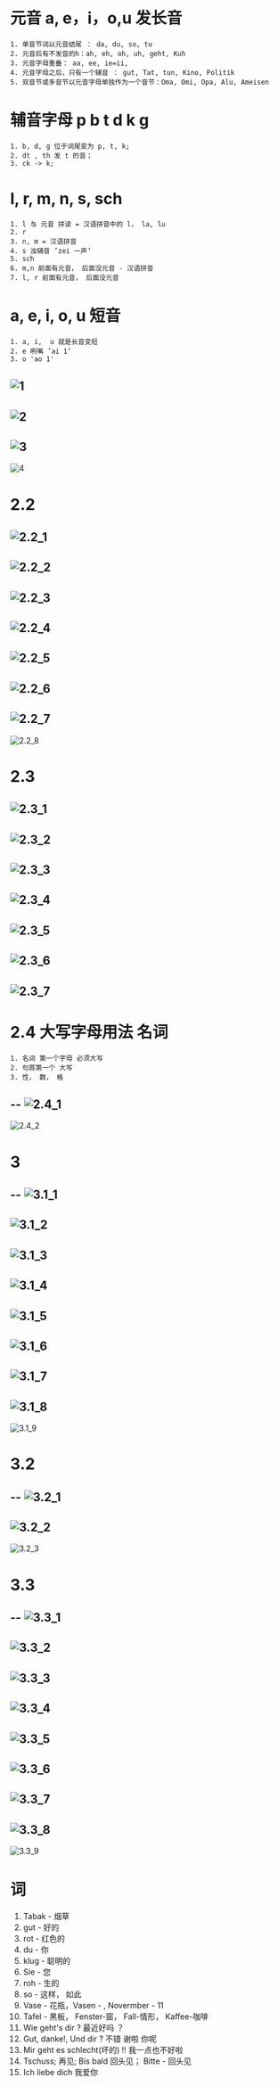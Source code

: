 # 元音 a, e，i，o,u 发长音
    1. 单音节词以元音结尾 ： da, du, so, tu
    2. 元音后有不发音的h：ah, eh, oh, uh, geht, Kuh
    3. 元音字母重叠： aa, ee, ie=ii,
    4. 元音字母之后，只有一个辅音 ： gut, Tat, tun, Kino, Politik
    5. 双音节或多音节以元音字母单独作为一个音节：Oma, Omi, Opa, Alu, Ameisen

# 辅音字母 p b t d k g
    1. b, d, g 位于词尾变为 p, t, k; 
    2. dt , th 发 t 的音；
    3. ck -> k;

# l, r, m, n, s, sch
    1. l 与 元音 拼读 = 汉语拼音中的 l， la, lu
    2. r
    3. n, m = 汉语拼音 
    4. s 浊辅音 ’zei 一声‘
    5. sch  
    6. m,n 前面有元音， 后面没元音 - 汉语拼音
    7. l, r 前面有元音， 后面没元音

# a, e, i, o, u 短音
    1. a, i,  u 就是长音变短
    2. e 咧嘴 ’ai 1‘
    3. o 'ao 1'
![1](./Ger_pic/1.png)
--
![2](./Ger_pic/2.png)
--
![3](./Ger_pic/3.png)
--
![4](./Ger_pic/4.png)



       
# 2.2
![2.2_1](./Ger_pic/2.2_1.png)
--
![2.2_2](./Ger_pic/2.2_2.png)
--
![2.2_3](./Ger_pic/2.2_3.png)
--
![2.2_4](./Ger_pic/2.2_4.png)
--
![2.2_5](./Ger_pic/2.2_5.png)
--
![2.2_6](./Ger_pic/2.2_6.png)
--
![2.2_7](./Ger_pic/2.2_7.png)
--
![2.2_8](./Ger_pic/2.2_8.png)

# 2.3
![2.3_1](./Ger_pic/2.3_1.png)
--
![2.3_2](./Ger_pic/2.3_2.png)
--
![2.3_3](./Ger_pic/2.3_3.png)
--
![2.3_4](./Ger_pic/2.3_4.png)
--
![2.3_5](./Ger_pic/2.3_5.png)
--
![2.3_6](./Ger_pic/2.3_6.png)
--
![2.3_7](./Ger_pic/2.3_7.png)
--

# 2.4 大写字母用法 名词
    1. 名词 第一个字母 必须大写
    2. 句首第一个 大写
    3. 性， 数， 格
--
![2.4_1](./Ger_pic/2.4_1.png)
--
![2.4_2](./Ger_pic/2.4_2.png)

# 3
--
![3.1_1](./Ger_pic/3.1_1.png)
--
![3.1_2](./Ger_pic/3.1_2.png)
--
![3.1_3](./Ger_pic/3.1_3.png)
--
![3.1_4](./Ger_pic/3.1_4.png)
--
![3.1_5](./Ger_pic/3.1_5.png)
--
![3.1_6](./Ger_pic/3.1_6.png)
--
![3.1_7](./Ger_pic/3.1_7.png)
--
![3.1_8](./Ger_pic/3.1_8.png)
--
![3.1_9](./Ger_pic/3.1_9.png)


# 3.2 
--
![3.2_1](./Ger_pic/3.2_1.png)
--
![3.2_2](./Ger_pic/3.2_2.png)
--
![3.2_3](./Ger_pic/3.2_3.png)


# 3.3
--
![3.3_1](./Ger_pic/3.3_1.png)
--
![3.3_2](./Ger_pic/3.3_2.png)
--
![3.3_3](./Ger_pic/3.3_3.png) 
--
![3.3_4](./Ger_pic/3.3_4.png)
--
![3.3_5](./Ger_pic/3.3_5.png)
--
![3.3_6](./Ger_pic/3.3_6.png)
--
![3.3_7](./Ger_pic/3.3_7.png)
--
![3.3_8](./Ger_pic/3.3_8.png)
--
![3.3_9](./Ger_pic/3.3_9.png)



# 词    
1. Tabak - 烟草
2. gut - 好的
3. rot - 红色的
4. du - 你
5. klug - 聪明的
6. Sie - 您
7. roh - 生的
8. so - 这样， 如此 
9. Vase - 花瓶，Vasen - , Novermber - 11
10. Tafel - 黑板， Fenster-窗， Fall-情形， Kaffee-咖啡
11. Wie geht's dir ? 最近好吗 ？
12. Gut, danke!, Und dir ? 不错 谢啦 你呢
13. Mir geht es schlecht(坏的) !! 我一点也不好啦
14. Tschuss; 再见;  Bis bald 回头见； Bitte - 回头见
15. Ich liebe dich 我爱你
 

